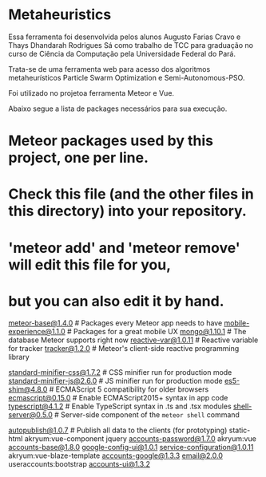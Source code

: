 # Metaheuristics
Essa ferramenta foi desenvolvida pelos alunos Augusto Farias Cravo e Thays Dhandarah Rodrigues Sá como 
trabalho de TCC para graduação no curso de Ciência da Computação pela Universidade Federal do Pará.

Trata-se de uma ferramenta web para acesso dos algoritmos metaheurísticos 
Particle Swarm Optimization e Semi-Autonomous-PSO.

Foi utilizado no projetoa ferramenta Meteor e Vue.

Abaixo segue a lista de packages necessários para sua execução.

# Meteor packages used by this project, one per line.
# Check this file (and the other files in this directory) into your repository.
#
# 'meteor add' and 'meteor remove' will edit this file for you,
# but you can also edit it by hand.

meteor-base@1.4.0             # Packages every Meteor app needs to have
mobile-experience@1.1.0       # Packages for a great mobile UX
mongo@1.10.1                   # The database Meteor supports right now
reactive-var@1.0.11            # Reactive variable for tracker
tracker@1.2.0                 # Meteor's client-side reactive programming library

standard-minifier-css@1.7.2   # CSS minifier run for production mode
standard-minifier-js@2.6.0    # JS minifier run for production mode
es5-shim@4.8.0                # ECMAScript 5 compatibility for older browsers
ecmascript@0.15.0              # Enable ECMAScript2015+ syntax in app code
typescript@4.1.2              # Enable TypeScript syntax in .ts and .tsx modules
shell-server@0.5.0            # Server-side component of the `meteor shell` command

autopublish@1.0.7             # Publish all data to the clients (for prototyping)
static-html
akryum:vue-component
jquery
accounts-password@1.7.0
akryum:vue
accounts-base@1.8.0
google-config-ui@1.0.1
service-configuration@1.0.11
akryum:vue-blaze-template
accounts-google@1.3.3
email@2.0.0
useraccounts:bootstrap
accounts-ui@1.3.2

